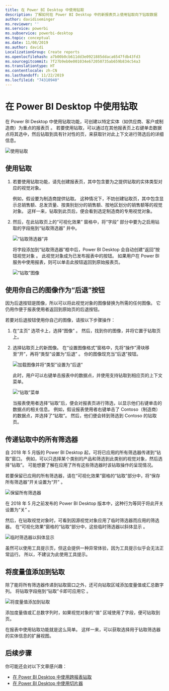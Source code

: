 ```yaml
---
title: 在 Power BI Desktop 中使用钻取
description: 了解如何在 Power BI Desktop 中的新报表页上使用钻取向下钻取数据
author: davidiseminger
ms.reviewer: ''
ms.service: powerbi
ms.subservice: powerbi-desktop
ms.topic: conceptual
ms.date: 11/08/2019
ms.author: davidi
LocalizationGroup: Create reports
ms.openlocfilehash: a7b00b0cb611dd3e0921885ddaca6547fdb43fd3
ms.sourcegitcommit: 7f27b9eb0e001034e672050735ab659b834c54a3
ms.translationtype: HT
ms.contentlocale: zh-CN
ms.lasthandoff: 11/22/2019
ms.locfileid: "74310940"
---
```

# <a name="use-drillthrough-in-power-bi-desktop"></a>在 Power BI Desktop 中使用钻取
在 Power BI Desktop 中使用钻取功能，可创建以特定实体（如供应商、客户或制造商）为重点的报表页  。 若要使用钻取，可以通过在其他报表页上右键单击数据点将其选中，然后钻取到具有针对性的页，来获取针对此上下文进行筛选后的详细信息。

![使用钻取](media/desktop-drillthrough/drillthrough_01.png)

## <a name="using-drillthrough"></a>使用钻取
1. 若要使用钻取功能，请先创建报表页，其中包含要为之提供钻取的实体类型对应的视觉对象。 

    例如，假设要为制造商提供钻取。 这种情况下，不妨创建钻取页，其中包含显示总销售额、总发货量、按类别划分的销售额、按地区划分的销售额等的视觉对象。 这样一来，钻取到此页后，便会看到选定制造商的专用视觉对象。

2. 然后，在此钻取页上的“可视化效果”  窗格中，将“字段”  部分中要为之启用钻取的字段拖到“钻取筛选器”  井中。

    ![“钻取筛选器”井](media/desktop-drillthrough/drillthrough_02.png)

    将字段添加到“钻取筛选器”框中后，Power BI Desktop 会自动创建“返回”按钮视觉对象   。 此视觉对象成为已发布报表中的按钮。 如果用户在 Power BI 服务中使用报表，则可以单击此按钮返回到原始报表页。

    ![“钻取”图像](media/desktop-drillthrough/drillthrough_03.png)

## <a name="use-your-own-image-for-a-back-button"></a>使用你自己的图像作为“后退”按钮    
 因为后退按钮是图像，所以可以将此视觉对象的图像替换为所需的任何图像。 它仍用作便于报表使用者返回到原始页的后退按钮。 

若要对后退按钮使用你自己的图像，请按以下步骤操作：

1. 在“主页”  选项卡上，选择“图像”  。 然后，找到你的图像，并将它置于钻取页上。

2. 选择钻取页上的新图像。 在“设置图像格式”窗格中，先将“操作”滑块移至“开”，再将“类型”设置为“后退”      。 你的图像现充当“后退”按钮。

    ![加载图像并将“类型”设置为“后退”](media/desktop-drillthrough/drillthrough_05.png)

    
     此时，用户可以右键单击报表中的数据点，并使用支持钻取到相应页的上下文菜单。 

    ![“钻取”菜单](media/desktop-drillthrough/drillthrough_04.png)

    当报表使用者选择“钻取”后，便会对报表页进行筛选，以显示他们右键单击的数据点的相关信息。 例如，假设报表使用者右键单击了 Contoso（制造商）的数据点，并选择了“钻取”。 然后，他们便会转到筛选到 Contoso 的钻取页。

## <a name="pass-all-filters-in-drillthrough"></a>传递钻取中的所有筛选器

自 2018 年 5 月版的 Power BI Desktop 起，可将已应用的所有筛选器传递到“钻取”窗口。 例如，可以只选择某个类别的产品和筛选到此类别的视觉对象，然后选择“钻取”。 可能想要了解在应用了所有这些筛选器时该钻取操作的呈现情况。

若要保留已应用的所有筛选器，请在“可视化效果”窗格的“钻取”部分中，将“保存所有筛选器”开关设置为“开”     。 

![保留所有筛选器](media/desktop-drillthrough/drillthrough_06.png)

在 2018 年 5 月之前发布的 Power BI Desktop 版本中，这种行为等同于将此开关设置为“关”  。

然后，在钻取视觉对象时，可看到因源视觉对象应用了临时筛选器而应用的筛选器。 在“可视化效果”窗格的“钻取”部分中，这些临时筛选器以斜体显示   。 

![临时筛选器以斜体显示](media/desktop-drillthrough/drillthrough_07.png)

虽然可以使用工具提示页，但这会提供一种异常体验，因为工具提示似乎会无法正常运行。 所以，不建议为此使用工具提示。

## <a name="add-a-measure-to-drillthrough"></a>将度量值添加到钻取

除了能将所有筛选器传递到钻取窗口之外，还可向钻取区域添加度量值或汇总数字列。 将钻取字段拖到“钻取”卡即可应用它  。 

![将度量值添加到钻取](media/desktop-drillthrough/drillthrough_08.png)

添加度量值或汇总数字列时，如果视觉对象的“值”  区域使用了字段，便可钻取到页。

在报表中使用钻取功能就是这么简单。 这样一来，可以获取选择用于钻取筛选器的实体信息的扩展视图。

## <a name="next-steps"></a>后续步骤

你可能还会对以下文章感兴趣：

* [在 Power BI Desktop 中使用跨报表钻取](desktop-cross-report-drill-through.md)
* [在 Power BI Desktop 中使用切片器](visuals/power-bi-visualization-slicers.md)

